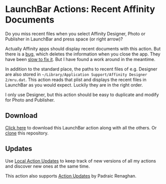 # LaunchBar Actions: Recent Affinity Documents

Do you miss recent files when you select Affinity Designer, Photo or Publisher in LaunchBar and press space (or right arrow)? 

Actually Affinity apps should display recent documents with this action. But there is a [bug](https://forum.affinity.serif.com/index.php?/topic/186067-recent-files/#comment-1138702), which deletes the information when you close the app. They have been [slow to fix it](https://forum.affinity.serif.com/index.php?/topic/178822-no-”recently-opened-objects“-in-dock-bar/page/2/#comment-1138280). But I have found a work around in the meantime.

In addition to the standard place, the paths to recent files of e.g. Designer are also stored in `~/Library/Application Support/Affinity Designer 2/mru.dat`. This action reads that plist and displays the recent files in LaunchBar as you would expect. Luckily they are in the right order. 

I only use Designer, but this action should be easy to duplicate and modify for Photo and Publisher. 

## Download

[Click here](https://github.com/Ptujec/LaunchBar/archive/refs/heads/master.zip) to download this LaunchBar action along with all the others. Or [clone](https://docs.github.com/en/repositories/creating-and-managing-repositories/cloning-a-repository) this repository.

## Updates

Use [Local Action Updates](https://github.com/Ptujec/LaunchBar/tree/master/Local-Action-Updates#launchbar-action-local-action-updates) to keep track of new versions of all my actions and discover new ones at the same time. 

This action also supports [Action Updates](https://renaghan.com/launchbar/action-updates/) by Padraic Renaghan.